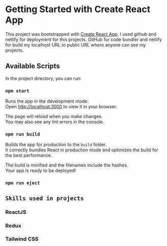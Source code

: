# Getting Started with Create React App

This project was bootstrapped with [Create React App](https://github.com/facebook/create-react-app).
I used github and netlify for deployment for this projects.
GitHub for code bundler and netlify for build my localhost
URL to public URL where anyone can see my projects.

## Available Scripts

In the project directory, you can run:

### `npm start`

Runs the app in the development mode.\
Open [http://localhost:3000](http://localhost:3000) to view it in your browser.

The page will reload when you make changes.\
You may also see any lint errors in the console.


### `npm run build`

Builds the app for production to the `build` folder.\
It correctly bundles React in production mode and optimizes the build for the best performance.

The build is minified and the filenames include the hashes.\
Your app is ready to be deployed!


### `npm run eject`

## `Skills used in projects`

### ReactJS

### Redux

### Tailwind CSS


